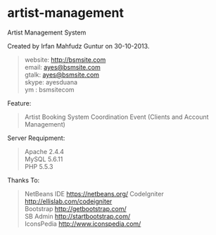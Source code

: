 artist-management
=================

Artist Management System

Created by Irfan Mahfudz Guntur on 30-10-2013.

> website: http://bsmsite.com<br />
> email: ayes@bsmsite.com<br />
> gtalk: ayes@bsmsite.com<br />
> skype: ayesduana<br />
> ym : bsmsitecom

Feature:<br />
> Artist Booking System Coordination Event (Clients and Account Management)

Server Requipment:<br />
> Apache 2.4.4<br />
> MySQL 5.6.11<br />
> PHP 5.5.3

Thanks To:<br />
> NetBeans IDE https://netbeans.org/
> CodeIgniter http://ellislab.com/codeigniter<br />
> Bootstrap http://getbootstrap.com/<br />
> SB Admin http://startbootstrap.com/<br />
> IconsPedia http://www.iconspedia.com/

